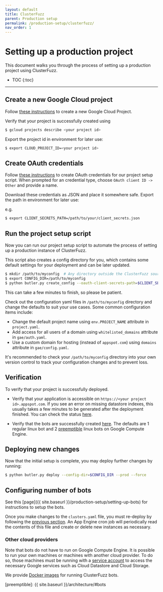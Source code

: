 ```yaml
---
layout: default
title: ClusterFuzz
parent: Production setup
permalink: /production-setup/clusterfuzz/
nav_order: 1
---
```


# Setting up a production project
This document walks you through the process of setting up a production project
using ClusterFuzz.

- TOC
{:toc}

---

## Create a new Google Cloud project

Follow [these instructions](https://cloud.google.com/resource-manager/docs/creating-managing-projects)
to create a new Google Cloud Project.

Verify that your project is successfully created using

```bash
$ gcloud projects describe <your project id>
```

Export the project id in environment for later use:

```bash
$ export CLOUD_PROJECT_ID=<your project id>
```

## Create OAuth credentials
Follow [these instructions](https://developers.google.com/identity/protocols/OAuth2InstalledApp#creatingcred)
to create OAuth credentials for our project setup script. When prompted for an
credential type, choose `OAuth client ID -> Other` and provide a name.

Download these credentials as JSON and place it somewhere safe. Export the path in environment
for later use:

e.g.

```bash
$ export CLIENT_SECRETS_PATH=/path/to/your/client_secrets.json
```

## Run the project setup script
Now you can run our project setup script to automate the process of setting up
a production instance of ClusterFuzz.

This script also creates a config directory for you, which contains some default
settings for your deployment and can be later updated.

```bash
$ mkdir /path/to/myconfig  # Any directory outside the ClusterFuzz source repository will work.
$ export CONFIG_DIR=/path/to/myconfig
$ python butler.py create_config --oauth-client-secrets-path=$CLIENT_SECRETS_PATH --project-id=$CLOUD_PROJECT_ID $CONFIG_DIR
```

This can take a few minutes to finish, so please be patient.

Check out the configuration yaml files in `/path/to/myconfig` directory and
change the defaults to suit your use cases. Some common configuration items
include:
* Change the default project name using `env.PROJECT_NAME` attribute in `project.yaml`.
* Add access for all users of a domain using `whitelisted_domains` attribute in `gae/auth.yaml`.
* Use a custom domain for hosting (instead of `appspot.com`) using `domains` attribute in
`gae/config.yaml`.

It's recommended to check your `/path/to/myconfig` directory into your own
version control to track your configuration changes and to prevent loss.

## Verification

To verify that your project is successfully deployed.

- Verify that your application is accessible on `https://<your project id>.appspot.com`. If you see
  an error on missing datastore indexes, this usually takes a few minutes to be generated after the
  deployment finished. You can check the status
  [here](https://appengine.google.com/datastore/indexes).

- Verify that the bots are successfully created [here](https://console.cloud.google.com/compute/instances).
  The defaults are 1 regular linux bot and 2
  [preemptible](https://cloud.google.com/preemptible-vms/) linux bots on Google Compute Engine.

## Deploying new changes
Now that the initial setup is complete, you may deploy further changes by
running:

```bash
$ python butler.py deploy --config-dir=$CONFIG_DIR --prod --force
```

## Configuring number of bots
See this [page]({{ site.baseurl }}/production-setup/setting-up-bots) for instructions
to setup the bots.

Once you make changes to the `clusters.yaml` file, you must re-deploy by
following the [previous section](#deploying-new-changes). An App Engine cron job
will periodically read the contents of this file and create or delete new
instances as necessary.

### Other cloud providers
Note that bots do not have to run on Google Compute Engine. It is possible to
run your own machines or machines with another cloud provider. To do so, those
machines must be running with a [service account] to access the necessary
Google services such as Cloud Datastore and Cloud Storage.

We provide [Docker images] for running ClusterFuzz bots.

[Google Compute Engine]: https://cloud.google.com/compute/
[service account]: https://cloud.google.com/iam/docs/creating-managing-service-account-keys
[Docker images]: https://github.com/google/clusterfuzz/tree/master/docker
[preemptible]: {{ site.baseurl }}/architecture/#bots
